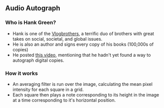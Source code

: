 ## Audio Autograph

### Who is Hank Green?
- Hank is one of the [Vlogbrothers](), a terrific duo of brothers with great takes on social, societal, and global issues.
- He is also an author and signs every copy of his books (100,000s of copies)
- He posted [this video](https://www.youtube.com/watch?v=RN68qKBttgQ&t=1s&ab_channel=vlogbrothers), mentioning that he hadn't yet found a way to autograph digital copies.

### How it works
- An averaging filter is run over the image, calculating the mean pixel intensity for each square in a grid.
- Each square then plays a note corresponding to its height in the image at a time corresponding to it's horizontal position.
